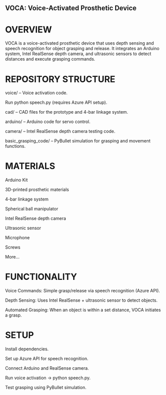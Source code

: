 ## VOCA: Voice-Activated Prosthetic Device
# OVERVIEW  
VOCA is a voice-activated prosthetic device that uses depth sensing and speech recognition for object grasping and release. It integrates an Arduino system, Intel RealSense depth camera, and ultrasonic sensors to detect distances and execute grasping commands.

# REPOSITORY STRUCTURE

voice/ – Voice activation code.

Run python speech.py (requires Azure API setup).


cad/ – CAD files for the prototype and 4-bar linkage system.


arduino/ – Arduino code for servo control.


camera/ – Intel RealSense depth camera testing code.


basic_grasping_code/ – PyBullet simulation for grasping and movement functions.

# MATERIALS

Arduino Kit

3D-printed prosthetic materials

4-bar linkage system

Spherical ball manipulator

Intel RealSense depth camera

Ultrasonic sensor

Microphone

Screws

More...

# FUNCTIONALITY

Voice Commands: Simple grasp/release via speech recognition (Azure API).

Depth Sensing: Uses Intel RealSense + ultrasonic sensor to detect objects.

Automated Grasping: When an object is within a set distance, VOCA initiates a grasp.

# SETUP

Install dependencies.

Set up Azure API for speech recognition.

Connect Arduino and RealSense camera.

Run voice activation → python speech.py.

Test grasping using PyBullet simulation.
